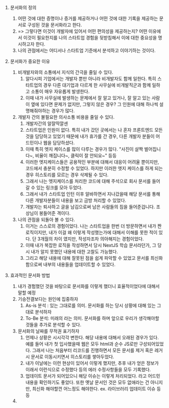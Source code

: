 1. 문서화의 정의
	1. 어떤 것에 대한 증명이나 증거를 제공하거나 어떤 것에 대한 기록을 제공하는 문서로 구성된 것을 문서화라고 한다.
	2. => 그렇다면 이것이 개발자에 있어서 어떤 편의성을 제공하는지? 어떤 이유에서 이것이 필요한지를 나의 스타트업 경험을 뒷받침해서 이에 대한 중요성을 명시하고자 한다.
	3. 나의 관점에서는 어디서나 스타트업 기준에서 분석하고 이야기하는 것이다.
	
2. 문서화가 중요한 이유
	1. 비개발자와의 소통에서 지식의 간극을 줄일 수 있다.
		1. 알다시피 기업에서는 개발자 뿐만 아니라 비개발자도 함께 일한다. 특히 스타트업의 경우 다른 대기업과 다르게 한 사무실에 비개발직군과 함께 일하고 소통이 매우 자유롭게 발생한다.
		2. 이때 내가 사무실에 발생하는 문제에서 잘 알고 있거나, 잘 알고 있는 사람이 옆에 있다면 문제가 없지만, 그렇지 않은 경우? 그 인원에 대해 하나씩 설명해줘야하는 경우가 많다.
	2. 개발자 간의 불필요한 의사소통 비용을 줄일 수 있다.
		1. 개발자간의 알잘딱깔센
		2. 스타트업은 인원이 없다. 특히 내가 갔던 곳에서는 나 혼자 프론트엔드 모든 것을 담당하고 있었기 때문에 내가 휴가를 간 경우, 다른 개발자 분들이 어드민이나 웹을 담당하셨다.
		3. 이때 특히 엣지 케이스를 많이 다루는 경우가 많다. "사진이 살짝 벌어집니다~, 비율이 깨집니다~, 클릭이 잘 안되요~" 등등
		4. 이러한 엣지케이스들은 공용적인 부분에 대해서 대응이 어려울 뿐이지만, 코드에서 충분히 수정할 수 있었다. 하지만 이러한 엣지 케이스를 하게 되는 경우 히스토리를 모르는 경우 삭제될 수 있다.
		5. 그래서 나는 엣지케이스를 처리한 코드에 대해 주석으로 회사 문서를 들어갈 수 있는 링크를 모아 두었다.
		6. 그래서 내가 스타트업 인턴 이후 알바하면서 지나갔을때 해당 문서를 통해 다른 개발자분들이 내용을 보고 금방 처리할 수 있었다.
		7. 개발자는 퇴사하고 글을 남김으로써 남은 사람들의 짐을 들어준겁니다. 조상님이 봉들어준 격이다.
	3. 나의 관점을 되돌아 볼 수 있다.
		1. 이거는 스스로의 경험이었다. 나는 스타트업을 한번 더 방문하면서 내가 짠 로직이지만, 내가 이걸 왜 이렇게 작성했는가에 대해서 이해를 못한 적이 있다. 단 3개월의 차이 였지만, 작성자조차 의아해지는 경험이었다.
		2. 이때 내가 복잡한 로직을 작성하면서 당시 NextJS 학습 문서라던가, 그 당시 내가 알지 못했던 내용에 대한 고찰도 가능했다.
		3. 그리고 해당 내용에 대해 잘못된 점을 쉽게 파악할 수 있었고 문서를 최신화 함으로써 내부의 내용들을 업데이트할 수 있었다.
3. 효과적인 문서화 방법
	1. 내가 경험했던 것을 바탕으로 문서화를 이렇게 했더니 효율적이었다에 대해서 말할 예정
	2. 기승전결보다는 원인에 집중하자
		1. As-is 분석 : 있는 그대로를 의미. 문서화를 하는 당시 상황에 대해 있는 그대로 분석하자
		2. To-Be 분석: 미래의 라는 의미. 문서화를 하며 앞으로 우리가 생각해야할 것들을 추가로 분석할 수 있다. 
	3. 문서화의 날짜를 무적권 표기하자
		1. 언제나 상황은 시시각각 변한다. 해당 내용에 대해서 오래된 경우가 있다. 예를 들어 내가 첫 입사했을때 웹은 모두 html과 순수 JS로만 구성되어있었다. 그래서 나는 처음부터 리코드를 진행하면서 모든 문서를 제거 혹은 레거시 문서로 이동시키면서 히스토리를 쌓아두었다.
		2. 내가 이날에는 이런 현상이 있어서 이렇게 했지만, 추후 내가 얻은 정보가 이래서 이런식으로 수정했다 등의 에러 수정사항들을 모두 기록했다.
		3. 업데이트 문서가 되어있으니 해당 이슈는 이렇게 처리되었다. 라고 어드민 내용을 확인하기도 좋았다. 또한 옛날 문서인 것은 모두 없애라는 건 아니지만, 최신화 해야할껀 어느정도 해야한다. ex. 라이브러리 업데이트 이슈 등등
	4. 